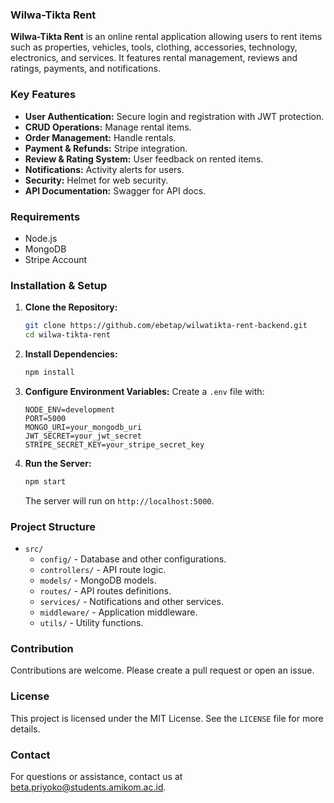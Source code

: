 ### Wilwa-Tikta Rent

**Wilwa-Tikta Rent** is an online rental application allowing users to rent items such as properties, vehicles, tools, clothing, accessories, technology, electronics, and services. It features rental management, reviews and ratings, payments, and notifications.

### Key Features
- **User Authentication:** Secure login and registration with JWT protection.
- **CRUD Operations:** Manage rental items.
- **Order Management:** Handle rentals.
- **Payment & Refunds:** Stripe integration.
- **Review & Rating System:** User feedback on rented items.
- **Notifications:** Activity alerts for users.
- **Security:** Helmet for web security.
- **API Documentation:** Swagger for API docs.

### Requirements
- Node.js
- MongoDB
- Stripe Account

### Installation & Setup
1. **Clone the Repository:**
   ```bash
   git clone https://github.com/ebetap/wilwatikta-rent-backend.git
   cd wilwa-tikta-rent
   ```

2. **Install Dependencies:**
   ```bash
   npm install
   ```

3. **Configure Environment Variables:** Create a `.env` file with:
   ```
   NODE_ENV=development
   PORT=5000
   MONGO_URI=your_mongodb_uri
   JWT_SECRET=your_jwt_secret
   STRIPE_SECRET_KEY=your_stripe_secret_key
   ```

4. **Run the Server:**
   ```bash
   npm start
   ```
   The server will run on `http://localhost:5000`.

### Project Structure
- `src/`
  - `config/` - Database and other configurations.
  - `controllers/` - API route logic.
  - `models/` - MongoDB models.
  - `routes/` - API routes definitions.
  - `services/` - Notifications and other services.
  - `middleware/` - Application middleware.
  - `utils/` - Utility functions.

### Contribution
Contributions are welcome. Please create a pull request or open an issue.

### License
This project is licensed under the MIT License. See the `LICENSE` file for more details.

### Contact
For questions or assistance, contact us at [beta.priyoko@students.amikom.ac.id](mailto:alwaysworkwithbeta@gmail.com).
